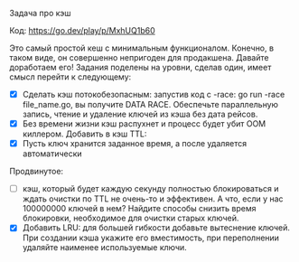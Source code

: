 Задача про кэш

Код: https://go.dev/play/p/MxhUQ1b60

Это самый простой кеш с минимальным функционалом.
Конечно, в таком виде, он совершенно непригоден для продакшена.
Давайте доработаем его!
Задания поделены на уровни, сделав один, имеет смысл перейти к следующему:
- [x] Сделать кэш потокобезопасным: запустив код с -race: go run -race file_name.go, вы получите DATA RACE. Обеспечьте параллельную запись, чтение и удаление ключей из кэша без дата рейсов.
- [x] Без времени жизни кэш распухнет и процесс будет убит OOM киллером. Добавить в кэш TTL: 
- [x] Пусть ключ хранится заданное время, а после удаляется автоматически 

Продвинутое:
- [ ] кэш, который будет каждую секунду полностью блокироваться и ждать очистки по TTL не очень-то и эффективен. А что, если у нас 100000000 ключей в нем? Найдите способы снизить время блокировки, необходимое для очистки старых ключей.
- [x] Добавить LRU: для большей гибкости добавьте вытеснение ключей. При создании кэша укажите его вместимость, при переполнении удаляйте наименее используемые ключи.